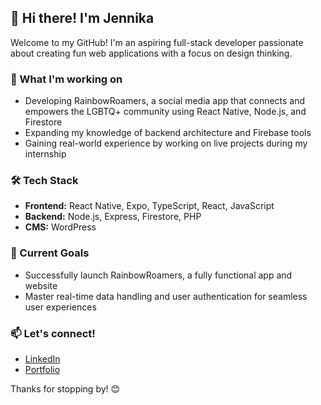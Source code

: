 ## 👋 Hi there! I'm Jennika

Welcome to my GitHub! I'm an aspiring full-stack developer passionate about creating fun web applications with a focus on design thinking.

### 🌱 What I'm working on
- Developing RainbowRoamers, a social media app that connects and empowers the LGBTQ+ community using React Native, Node.js, and Firestore
- Expanding my knowledge of backend architecture and Firebase tools
- Gaining real-world experience by working on live projects during my internship
  
### 🛠 Tech Stack
- **Frontend:** React Native, Expo, TypeScript, React, JavaScript  
- **Backend:** Node.js, Express, Firestore, PHP
- **CMS:** WordPress

### 🚀 Current Goals
- Successfully launch RainbowRoamers, a fully functional app and website  
- Master real-time data handling and user authentication for seamless user experiences  

### 📫 Let's connect!
- [LinkedIn](https://www.linkedin.com/in/jennika-elisson/)  
- [Portfolio](https://www.jennikaelisson.com/)  

Thanks for stopping by! 😊
